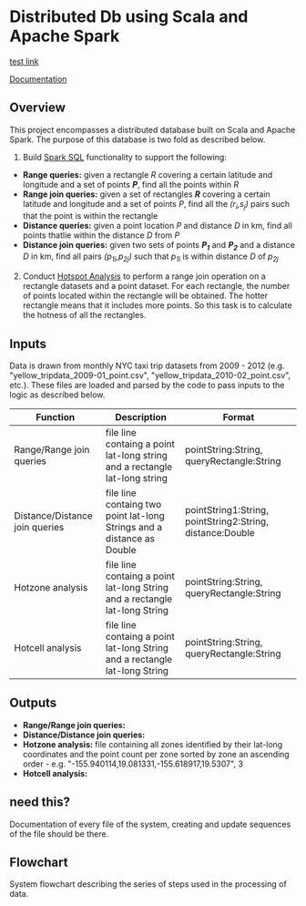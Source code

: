 # Distributed Db using Scala and Apache Spark


[test link](test.md)

[Documentation]()

## Overview
This project encompasses a distributed database built on Scala and Apache Spark. The purpose of this database is two fold as described below.

1. Build [Spark SQL](spark-sql-pdf.pdf) functionality to support the following:
  - **Range queries:** given a rectangle _R_ covering a certain latitude and longitude and a set of points _**P**_, find all the points within _R_
  - **Range join queries:** given a set of rectangles _**R**_ covering a certain latitude and longitude and a set of points _*P*_, find all the _(r<sub>i</sub>,s<sub>j</sub>)_ pairs such that the point is within the rectangle
  - **Distance queries:** given a point location _P_ and distance _D_ in km, find all points thatlie within the distance _D_ from _P_
  - **Distance join queries:** given two sets of points _**P<sub>1</sub>**_ and _**P<sub>2</sub>**_ and a distance _D_ in km, find all pairs _(p<sub>1i</sub>,p<sub>2j</sub>)_ such that _p<sub>1i</sub>_ is within distance _D_ of _p<sub>2j</sub>_
  
  
2. Conduct [Hotspot Analysis](hotspot-analysis-pdf.pdf) to perform a range join operation on a rectangle datasets and a point dataset. For each rectangle, the number of points located within the rectangle will be obtained. The hotter rectangle means that it includes more points. So this task is to calculate the hotness of all the rectangles.

## Inputs
Data is drawn from monthly NYC taxi trip datasets from 2009 - 2012 (e.g. "yellow_tripdata_2009-01_point.csv", "yellow_tripdata_2010-02_point.csv", etc.). These files are loaded and parsed by the code to pass inputs to the logic as described below.

|**Function** | **Description** | **Format** |
| ----------- | --------------- | ---------- |
|Range/Range join queries | file line containg a point lat-long string and a rectangle lat-long string |  pointString:String, queryRectangle:String |
| Distance/Distance join queries | file line containg two point lat-long Strings and a distance as Double | pointString1:String, pointString2:String, distance:Double |
| Hotzone analysis | file line containg a point lat-long String and a rectangle lat-long String | pointString:String, queryRectangle:String |
| Hotcell analysis | file line containg a point lat-long String and a rectangle lat-long String | pointString:String, queryRectangle:String |

## Outputs

- **Range/Range join queries:** 
- **Distance/Distance join queries:** 
- **Hotzone analysis:** file containing all zones identified by their lat-long coordinates and the point count per zone sorted by zone an ascending order - e.g. "-155.940114,19.081331,-155.618917,19.5307", 3
- **Hotcell analysis:** 

## need this?
Documentation of every file of the system, creating and update sequences of the file should be there.

## Flowchart
System flowchart describing the series of steps used in the processing of data.

